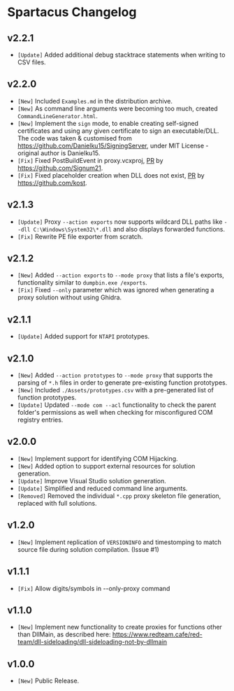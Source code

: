 # Spartacus Changelog

## v2.2.1

* `[Update]` Added additional debug stacktrace statements when writing to CSV files.

## v2.2.0

* `[New]` Included `Examples.md` in the distribution archive.
* `[New]` As command line arguments were becoming too much, created `CommandLineGenerator.html`.
* `[New]` Implement the `sign` mode, to enable creating self-signed certificates and using any given certificate to sign an executable/DLL. The code was taken & customised from https://github.com/Danielku15/SigningServer, under MIT License - original author is Danielku15.
* `[Fix]` Fixed PostBuildEvent in proxy.vcxproj, [PR](https://github.com/Accenture/Spartacus/pull/3) by https://github.com/Signum21.
* `[Fix]` Fixed placeholder creation when DLL does not exist, [PR](https://github.com/Accenture/Spartacus/pull/6) by https://github.com/kost.

## v2.1.3

* `[Update]` Proxy `--action exports` now supports wildcard DLL paths like `--dll C:\Windows\System32\*.dll` and also displays forwarded functions.
* `[Fix]` Rewrite PE file exporter from scratch.

## v2.1.2

* `[New]` Added `--action exports` to `--mode proxy` that lists a file's exports, functionality similar to `dumpbin.exe /exports`.
* `[Fix]` Fixed `--only` parameter which was ignored when generating a proxy solution without using Ghidra.

## v2.1.1

* `[Update]` Added support for `NTAPI` prototypes.

## v2.1.0

* `[New]` Added `--action prototypes` to `--mode proxy` that supports the parsing of `*.h` files in order to generate pre-existing function prototypes.
* `[New]` Included `./Assets/prototypes.csv` with a pre-generated list of function prototypes.
* `[Update]` Updated `--mode com --acl` functionality to check the parent folder's permissions as well when checking for misconfigured COM registry entries.

## v2.0.0

* `[New]` Implement support for identifying COM Hijacking.
* `[New]` Added option to support external resources for solution generation.
* `[Update]` Improve Visual Studio solution generation.
* `[Update]` Simplified and reduced command line arguments.
* `[Removed]` Removed the individual `*.cpp` proxy skeleton file generation, replaced with full solutions.

## v1.2.0

* `[New]` Implement replication of `VERSIONINFO` and timestomping to match source file during solution compilation. (Issue #1)

## v1.1.1

* `[Fix]` Allow digits/symbols in --only-proxy command

## v1.1.0

* `[New]` Implement new functionality to create proxies for functions other than DllMain, as described here: https://www.redteam.cafe/red-team/dll-sideloading/dll-sideloading-not-by-dllmain

## v1.0.0

* `[New]` Public Release.

